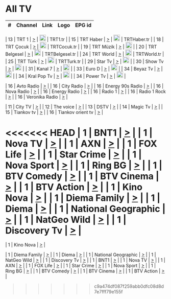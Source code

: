 <h1>All TV</h1>

| #   | Channel        | Link  | Logo | EPG id |
|:---:|:--------------:|:-----:|:----:|:------:|

| 13  | TRT 1            | [>](https://tv-trt1.medya.trt.com.tr/master.m3u8) | <img height="20" src="https://i.imgur.com/j786OLG.png"/> | TRT1.tr |
| 15  | TRT Haber        | [>](https://tv-trthaber.medya.trt.com.tr/master.m3u8) | <img height="20" src="https://i.imgur.com/OVfo8Ab.png"/> | TRTHaber.tr |
| 18  | TRT Çocuk        | [>](https://tv-trtcocuk.medya.trt.com.tr/master.m3u8) | <img height="20" src="https://i.imgur.com/QLFmD6d.png"/> | TRTCocuk.tr |
| 19  | TRT Müzik        | [>](https://tv-trtmuzik.medya.trt.com.tr/master.m3u8) | <img height="20" src="https://i.imgur.com/fIVFCEd.png"/> |
| 20  | TRT Belgesel     | [>](https://tv-trtbelgesel.medya.trt.com.tr/master.m3u8) | <img height="20" src="https://i.imgur.com/MGO87pe.png"/> | TRTBelgesel.tr |
| 24  | TRT World        | [>](https://tv-trtworld.medya.trt.com.tr/master.m3u8) | <img height="20" src="https://i.imgur.com/JEA2xpv.png"/> | TRTWorld.tr |
| 25  | TRT Türk         | [>](https://tv-trtturk.medya.trt.com.tr/master.m3u8) | <img height="20" src="https://i.imgur.com/OSTOQNw.png"/> | TRTTurk.tr |
| 29  | Star Tv   | [>](https://dogus-live.daioncdn.net/startv/startv_360p.m3u8) | <img height="20" src="https://i.imgur.com/IebUZx1.png"/> |
| 30  | Show Tv     | [>](https://ciner-live.daioncdn.net/showtv/showtv.m3u8) | <img height="20" src="https://i.imgur.com/IebUZx1.png"/> |
| 31  | Kanal 7     | [>](https://kanal7-live.daioncdn.net/kanal7/kanal7.m3u8) | <img height="20" src="https://i.imgur.com/IebUZx1.png"/> |
| 33  | Euro D    | [>](https://www.youtube.com/user/KanalD/live) | <img height="20" src="https://i.imgur.com/IebUZx1.png"/> |
| 34  | Beyaz Tv     | [>](https://beyaztv-live.daioncdn.net/beyaztv/beyaztv.m3u8) | <img height="20" src="https://i.imgur.com/IebUZx1.png"/> |
| 34  | Kral Pop Tv     | [>](https://www.youtube.com/watch?v=GuFTuKoXepw) | <img height="20" src="https://i.imgur.com/IebUZx1.png"/> |
| 34  | Power Tv     | [>](https://livetv.powerapp.com.tr/powerTV/powerhd.smil/chunklist.m3u8) | <img height="20" src="https://i.imgur.com/IebUZx1.png"/> |

| 16  | Avto Radio | [>](http://stream.metacast.eu/avtoradio.mp3.m3u) |
| 16  | City Radio | [>](http://stream.metacast.eu/city.aac.m3u) |
| 16  | Energy 90s Radio | [>](http://stream.metacast.eu/energy-90s.m3u) |
| 16  | Nova Radio | [>](http://stream.metacast.eu/nova.aac.m3u) |
| 16  | Energy Radio | [>](http://stream.metacast.eu/nrj.aac.m3u) |
| 16  | Radio 1 | [>](http://stream.metacast.eu/radio1.aac.m3u) |
| 16  | Radio 1 Rock | [>](http://stream.metacast.eu/radio1rock.aac.m3u) |
| 16  | Veronika Radio | [>](http://stream.metacast.eu/veronika.aac.m3u) |

| 11  | City TV | [>](https://tv.city.bg/play/tshls/citytv/index.m3u8) |
| 12  | The voice | [>](https://bss1.neterra.tv/thevoice/thevoice.m3u8) |
| 13  | DSTV | [>](http://46.249.95.140:8081/hls/data.m3u8) |
| 14  | Magic Tv | [>](https://bss1.neterra.tv/magictv/magictv.m3u8) |
| 15  | Tiankov tv | [>](https://streamer103.neterra.tv/tiankov-folk/live.m3u8) |
| 16  | Tiankov orient tv | [>](https://streamer103.neterra.tv/tiankov-orient/live.m3u8) |

<<<<<<< HEAD
| 1 | BNT1 | [>](https://ymkaya.xyz:20332/tv/bnt1/playlist.m3u8?wmsAuthSign=c2VydmVyX3RpbWU9Ni82LzIwMjUgNjo0NzozNSBQTSZoYXNoX3ZhbHVlPStuN0t3SmJHTWl4WFRjYkJtK1BKdUE9PSZ2YWxpZG1pbnV0ZXM9NjA=) |
| 1 | Nova TV | [>](https://ymkaya.xyz:20332/tv/novatv/playlist.m3u8?wmsAuthSign=c2VydmVyX3RpbWU9Ni82LzIwMjUgNjo0Nzo0NSBQTSZoYXNoX3ZhbHVlPUVTUHNVZEFKaFFhT01xZUx0SlZVemc9PSZ2YWxpZG1pbnV0ZXM9NjA=) |
| 1 | AXN | [>](https://ymkaya.xyz:20332/tv/axn/playlist.m3u8?wmsAuthSign=c2VydmVyX3RpbWU9Ni82LzIwMjUgNjo0Nzo1NSBQTSZoYXNoX3ZhbHVlPXk2ZDlzUTZXbzhLWVdWTlZ0Y2wzV0E9PSZ2YWxpZG1pbnV0ZXM9NjA=) |
| 1 | FOX Life | [>](https://ymkaya.xyz:20332/tv/foxlife/playlist.m3u8?wmsAuthSign=c2VydmVyX3RpbWU9Ni82LzIwMjUgNjo0ODowNSBQTSZoYXNoX3ZhbHVlPWVUVk44OEx2d092cWRxZEZSN3VCUEE9PSZ2YWxpZG1pbnV0ZXM9NjA=) |
| 1 | Star Crime | [>](https://ymkaya.xyz:20332/tv/foxcrime/playlist.m3u8?wmsAuthSign=c2VydmVyX3RpbWU9Ni82LzIwMjUgNjo0ODoxNiBQTSZoYXNoX3ZhbHVlPVY1WURqV3JDSUVIUFJQTW00UHBXNWc9PSZ2YWxpZG1pbnV0ZXM9NjA=) |
| 1 | Nova Sport | [>](https://ymkaya.xyz:20332/tv/novasport/playlist.m3u8?wmsAuthSign=c2VydmVyX3RpbWU9Ni82LzIwMjUgNjo0ODoyNiBQTSZoYXNoX3ZhbHVlPWprK2JlcnNMdmpTUWdXWExITktEM2c9PSZ2YWxpZG1pbnV0ZXM9NjA=) |
| 1 | Ring BG | [>](https://ymkaya.xyz:20332/tv/ringbg/playlist.m3u8?wmsAuthSign=c2VydmVyX3RpbWU9Ni82LzIwMjUgNjo0ODozNyBQTSZoYXNoX3ZhbHVlPVVVSnhOVkt6a0ZvMmRxVzFITjBlQlE9PSZ2YWxpZG1pbnV0ZXM9NjA=) |
| 1 | BTV Comedy | [>](https://ymkaya.xyz:20332/tv/btvcomedy/playlist.m3u8?wmsAuthSign=c2VydmVyX3RpbWU9Ni82LzIwMjUgNjo0ODo0NiBQTSZoYXNoX3ZhbHVlPVpVTUhwbzRKK2lNS1N2TmN0WFdUQ2c9PSZ2YWxpZG1pbnV0ZXM9NjA=) |
| 1 | BTV Cinema | [>](https://ymkaya.xyz:20332/tv/btvcinema/playlist.m3u8?wmsAuthSign=c2VydmVyX3RpbWU9Ni82LzIwMjUgNjo0ODo1NiBQTSZoYXNoX3ZhbHVlPU9mL0gwbVR0cFlRUUo3K1JsVWRaUnc9PSZ2YWxpZG1pbnV0ZXM9NjA=) |
| 1 | BTV Action | [>](https://ymkaya.xyz:20332/tv/btvaction/playlist.m3u8?wmsAuthSign=c2VydmVyX3RpbWU9Ni82LzIwMjUgNjo0OTowNiBQTSZoYXNoX3ZhbHVlPWEvVE5vUDN4QTVQTHRTV2ZueUs2VEE9PSZ2YWxpZG1pbnV0ZXM9NjA=) |
| 1 | Kino Nova | [>](https://ymkaya.xyz:20332/tv/kinonova/playlist.m3u8?wmsAuthSign=c2VydmVyX3RpbWU9Ni82LzIwMjUgNjo0OToxNiBQTSZoYXNoX3ZhbHVlPWZZLzNSWnB5eUQyNUpZSlpOUGV6bVE9PSZ2YWxpZG1pbnV0ZXM9NjA=) |
| 1 | Diema Family | [>](https://ymkaya.xyz:20332/tv/diemafamily/playlist.m3u8?wmsAuthSign=c2VydmVyX3RpbWU9Ni82LzIwMjUgNjo0OToyNSBQTSZoYXNoX3ZhbHVlPTJFZEZqMmo3a1VMNVl2bVZMMXAxbWc9PSZ2YWxpZG1pbnV0ZXM9NjA=) |
| 1 | Diema | [>](https://ymkaya.xyz:20332/tv/diema/playlist.m3u8?wmsAuthSign=c2VydmVyX3RpbWU9Ni82LzIwMjUgNjo0OTozNSBQTSZoYXNoX3ZhbHVlPTZtejcvUy9Welg5cjRPejFBd1VaS1E9PSZ2YWxpZG1pbnV0ZXM9NjA=) |
| 1 | National Geographic | [>](https://ymkaya.xyz:20332/tv/natgeo/playlist.m3u8?wmsAuthSign=c2VydmVyX3RpbWU9Ni82LzIwMjUgNjo0OTo0NSBQTSZoYXNoX3ZhbHVlPXhUaythV2NKMHN3TUdBVWVPTkIxM3c9PSZ2YWxpZG1pbnV0ZXM9NjA=) |
| 1 | NatGeo Wild | [>](https://ymkaya.xyz:20332/tv/natgeowild/playlist.m3u8?wmsAuthSign=c2VydmVyX3RpbWU9Ni82LzIwMjUgNjo0OTo1NSBQTSZoYXNoX3ZhbHVlPUNtbDZYTzNGajhidmZIenFSRXFBTXc9PSZ2YWxpZG1pbnV0ZXM9NjA=) |
| 1 | Discovery Tv | [>](https://ymkaya.xyz:20332/tv/discovery/playlist.m3u8?wmsAuthSign=c2VydmVyX3RpbWU9Ni82LzIwMjUgNjo1MDowNSBQTSZoYXNoX3ZhbHVlPWRDemUxbFhTVUJFaTEyUWZmV0NlUkE9PSZ2YWxpZG1pbnV0ZXM9NjA=) |
=======


| 1 | Kino Nova | [>](https://ymkaya.xyz:11336/tv/kinonova/playlist.m3u8?wmsAuthSign=c2VydmVyX3RpbWU9MS8yLzIwMjUgNDo0MDoyMCBBTSZoYXNoX3ZhbHVlPWlFS1FrWEtMMVRFM3l5YklUWUJQUHc9PSZ2YWxpZG1pbnV0ZXM9NjA=) |

| 1 | Diema Family | [>](https://ymkaya.xyz:11336/tv/diemafamily/playlist.m3u8?wmsAuthSign=c2VydmVyX3RpbWU9MS8yLzIwMjUgNDo0MDozMCBBTSZoYXNoX3ZhbHVlPUVUaTVKTldvZTF5WVVCM0YwL21kaXc9PSZ2YWxpZG1pbnV0ZXM9NjA=) |
| 1 | Diema | [>](https://ymkaya.xyz:11336/tv/diema/playlist.m3u8?wmsAuthSign=c2VydmVyX3RpbWU9MS8yLzIwMjUgNDo0MDo0MCBBTSZoYXNoX3ZhbHVlPVlYMWVJT2NuUjNpUTBsaytEUFFOS2c9PSZ2YWxpZG1pbnV0ZXM9NjA=) |
| 1 | National Geographic | [>](https://ymkaya.xyz:11336/tv/natgeo/playlist.m3u8?wmsAuthSign=c2VydmVyX3RpbWU9MS8yLzIwMjUgNDo0MTo0MSBBTSZoYXNoX3ZhbHVlPTJQTlVmcG5nYWx0M013eUhGRGxnd0E9PSZ2YWxpZG1pbnV0ZXM9NjA=) |
| 1 | NatGeo Wild | [>](https://ymkaya.xyz:11336/tv/natgeowild/playlist.m3u8?wmsAuthSign=c2VydmVyX3RpbWU9MS8yLzIwMjUgNDo0MTo1MSBBTSZoYXNoX3ZhbHVlPVl1OXZaTTliN0hGWEN3eDBYd1duNkE9PSZ2YWxpZG1pbnV0ZXM9NjA=) |
| 1 | Discovery Tv | [>](https://ymkaya.xyz:11336/tv/discovery/playlist.m3u8?wmsAuthSign=c2VydmVyX3RpbWU9MS8yLzIwMjUgNDo0MjowMSBBTSZoYXNoX3ZhbHVlPWtBQmdLNlY2RmQwWElzMVYzSDJyVkE9PSZ2YWxpZG1pbnV0ZXM9NjA=) |
| 1 | BNT1 | [>](https://ymkaya.xyz:11336/tv/bnt1/playlist.m3u8?wmsAuthSign=c2VydmVyX3RpbWU9MS8yLzIwMjUgNDozODozOCBBTSZoYXNoX3ZhbHVlPVVrMVlRQXpJWlhYeUh6ZFVpSC9NMUE9PSZ2YWxpZG1pbnV0ZXM9NjA=) |
| 1 | Nova TV | [>](https://ymkaya.xyz:11336/tv/novatv/playlist.m3u8?wmsAuthSign=c2VydmVyX3RpbWU9MS8yLzIwMjUgNDozODo0OCBBTSZoYXNoX3ZhbHVlPUVxQjh1a0ZzYkVGZU8zZDFGTzdreVE9PSZ2YWxpZG1pbnV0ZXM9NjA=) |
| 1 | AXN | [>](https://ymkaya.xyz:11336/tv/axn/playlist.m3u8?wmsAuthSign=c2VydmVyX3RpbWU9MS8yLzIwMjUgNDozODo1OCBBTSZoYXNoX3ZhbHVlPUpkWStGY1hkNXhaOVpPZ0thQ0FZL3c9PSZ2YWxpZG1pbnV0ZXM9NjA=) |
| 1 | FOX Life | [>](https://ymkaya.xyz:11336/tv/foxlife/playlist.m3u8?wmsAuthSign=c2VydmVyX3RpbWU9MS8yLzIwMjUgNDozOToxMCBBTSZoYXNoX3ZhbHVlPWt1ZDc1T3AzYlZDTjJnSy9TU0xJZlE9PSZ2YWxpZG1pbnV0ZXM9NjA=) |
| 1 | Star Crime | [>](https://ymkaya.xyz:11336/tv/foxcrime/playlist.m3u8?wmsAuthSign=c2VydmVyX3RpbWU9MS8yLzIwMjUgNDozOToyMCBBTSZoYXNoX3ZhbHVlPXIwVU45Nm9FR1l2enNkTG9TanBxbmc9PSZ2YWxpZG1pbnV0ZXM9NjA=) |
| 1 | Nova Sport | [>](https://ymkaya.xyz:11336/tv/novasport/playlist.m3u8?wmsAuthSign=c2VydmVyX3RpbWU9MS8yLzIwMjUgNDozOTozMCBBTSZoYXNoX3ZhbHVlPXlSZ0UxazVaM0xhSmc0NmR4T0c1T2c9PSZ2YWxpZG1pbnV0ZXM9NjA=) |
| 1 | Ring BG | [>](https://ymkaya.xyz:11336/tv/ringbg/playlist.m3u8?wmsAuthSign=c2VydmVyX3RpbWU9MS8yLzIwMjUgNDozOTo0MCBBTSZoYXNoX3ZhbHVlPTR4aUlFNHVUYWN4enY1WkVuOFZma2c9PSZ2YWxpZG1pbnV0ZXM9NjA=) |
| 1 | BTV Comedy | [>](https://ymkaya.xyz:11336/tv/btvcomedy/playlist.m3u8?wmsAuthSign=c2VydmVyX3RpbWU9MS8yLzIwMjUgNDozOTo1MCBBTSZoYXNoX3ZhbHVlPUtrMTJ2RHNTTUU1RFp1ZkVOdXFSK3c9PSZ2YWxpZG1pbnV0ZXM9NjA=) |
| 1 | BTV Cinema | [>](https://ymkaya.xyz:11336/tv/btvcinema/playlist.m3u8?wmsAuthSign=c2VydmVyX3RpbWU9MS8yLzIwMjUgNDozOTo1OSBBTSZoYXNoX3ZhbHVlPTZWcU9FZW56cG1NM1lrYy8xNE5NeHc9PSZ2YWxpZG1pbnV0ZXM9NjA=) |
| 1 | BTV Action | [>](https://ymkaya.xyz:11336/tv/btvaction/playlist.m3u8?wmsAuthSign=c2VydmVyX3RpbWU9MS8yLzIwMjUgNDo0MDoxMCBBTSZoYXNoX3ZhbHVlPUlDd0ErRkZVWThyMVZwR3c2REdGZ3c9PSZ2YWxpZG1pbnV0ZXM9NjA=) |
>>>>>>> c9a474df087f259abb0dfc08d8d7e7fff79e155f
